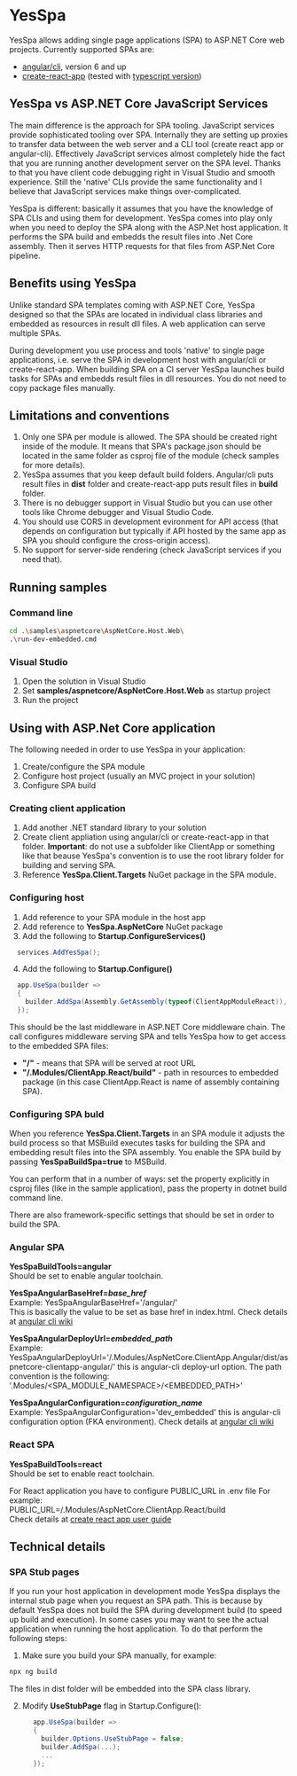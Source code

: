 # YesSpa

YesSpa allows adding single page applications (SPA) to ASP.NET Core web projects. Currently supported SPAs are:
- [angular/cli](https://cli.angular.io/), version 6 and up
- [create-react-app](https://github.com/facebook/create-react-app) (tested with [typescript version](https://github.com/wmonk/create-react-app-typescript))

## YesSpa vs ASP.NET Core JavaScript Services

The main difference is the approach for SPA tooling. JavaScript services provide sophisticated tooling over SPA. Internally they are setting up proxies to transfer data between the web server and a CLI tool (create react app or angular-cli). Effectively JavaScript services almost completely hide the fact that you are running another development server on the SPA level. Thanks to that you have client code debugging right in Visual Studio and smooth experience. Still the 'native' CLIs provide the same functionality and I believe that JavaScript services make things over-complicated. 

YesSpa is different: basically it assumes that you have the knowledge of SPA CLIs and using them for development. YesSpa comes into play only when you need to deploy the SPA along with the ASP.Net host application. It performs the SPA build and embedds the result files into .Net Core assembly. Then it serves HTTP requests for that files from ASP.Net Core pipeline.

## Benefits using YesSpa

Unlike standard SPA templates coming with ASP.NET Core, YesSpa designed so that the SPAs are located in individual class libraries and embedded as resources in result dll files. A web application can serve multiple SPAs.

During  development you use process and tools 'native' to single page applications, i.e. serve the SPA in development host with angular/cli or create-react-app. When building SPA on a CI server YesSpa launches build tasks for SPAs and embedds result files in dll resources. You do not need to copy package files manually.

## Limitations and conventions

1. Only one SPA per module is allowed. The SPA should be created right inside of the module. It means that SPA's package.json should be located in the same folder as csproj file of the module (check samples for more details).
2. YesSpa assumes that you keep default build folders. Angular/cli puts result files in **dist** folder and create-react-app puts result files in **build** folder.
3. There is no debugger support in Visual Studio but you can use other tools like Chrome debugger and Visual Studio Code.
4. You should use CORS in development evironment for API access (that depends on configuration but typically if API hosted by the same app as SPA you should configure the cross-origin access).
5. No support for server-side rendering (check JavaScript services if you need that).

## Running samples

### Command line
```bash
cd .\samples\aspnetcore\AspNetCore.Host.Web\
.\run-dev-embedded.cmd
```

### Visual Studio
1. Open the solution in Visual Studio
2. Set **samples/aspnetcore/AspNetCore.Host.Web** as startup project
3. Run the project

## Using with ASP.Net Core application

The following needed in order to use YesSpa in your application:
1. Create/configure the SPA module
2. Configure host project (usually an MVC project in your solution)
3. Configure SPA build

### Creating client application
1. Add another .NET standard library to your solution
2. Create client appliation using angular/cli or create-react-app in that folder. **Important**: do not use a subfolder like ClientApp or something like that beause YesSpa's convention is to use the root library folder for building and serving SPA.
3. Reference **YesSpa.Client.Targets** NuGet package in the SPA module.

### Configuring host
1. Add reference to your SPA module in the host app
2. Add reference to **YesSpa.AspNetCore** NuGet package
3. Add the following to **Startup.ConfigureServices()**

```csharp
  services.AddYesSpa();
```
4. Add the following to **Startup.Configure()**
```csharp
  app.UseSpa(builder =>
  {
    builder.AddSpa(Assembly.GetAssembly(typeof(ClientAppModuleReact)), "/", "/.Modules/ClientApp.React/build");
  });
```
This should be the last middleware in ASP.NET Core middleware chain.
The call configures middleware serving SPA and tells YesSpa how to get access to the embedded SPA files:
* **"/"** - means that SPA will be served at root URL
* **"/.Modules/ClientApp.React/build"** - path in resources to embedded package (in this case ClientApp.React is name of assembly containing SPA).

### Configuring SPA buld

When you reference **YesSpa.Client.Targets** in an SPA module it adjusts the build process so that MSBuild executes tasks for building the SPA and embedding result files into the SPA assembly. You enable the SPA build by passing **YesSpaBuildSpa=true** to MSBuild.

You can perform that in a number of ways: set the property explicitly in csproj files (like in the sample application), pass the property in dotnet build command line.

There are also framework-specific settings that should be set in order to build the SPA.

### Angular SPA

**YesSpaBuildTools=angular**  
Should be set to enable angular toolchain.

**YesSpaAngularBaseHref=_base_href_**  
Example: YesSpaAngularBaseHref='/angular/'  
This is basically the value to be set as base href in index.html.
Check details at [angular cli wiki](https://github.com/angular/angular-cli/wiki/build#base-tag-handling-in-indexhtml)

**YesSpaAngularDeployUrl=_embedded_path_**  
Example: YesSpaAngularDeployUrl='/.Modules/AspNetCore.ClientApp.Angular/dist/aspnetcore-clientapp-angular/'
this is angular-cli deploy-url option.
The path convention is the following: '.Modules/<SPA_MODULE_NAMESPACE>/<EMBEDDED_PATH>'

**YesSpaAngularConfiguration=_configuration_name_**  
Example: YesSpaAngularConfiguration='dev_embedded'
this is angular-cli configuration option (FKA environment).
Check details at [angular cli wiki](https://github.com/angular/angular-cli/wiki/build)

### React SPA

**YesSpaBuildTools=react**  
Should be set to enable react toolchain.

For React application you have to configure PUBLIC_URL in .env file
For example:  
PUBLIC_URL=/.Modules/AspNetCore.ClientApp.React/build  
Check details at [create react app user guide](https://github.com/facebook/create-react-app/blob/master/packages/react-scripts/template/README.md#advanced-configuration)

## Technical details

### SPA Stub pages

If you run your host application in development mode YesSpa displays the internal
stub page when you request an SPA path. This is because by default YesSpa does not
build the SPA during development build (to speed up build and execution). In some cases
you may want to see the actual application when running the host application.
To do that perform the following steps:

1. Make sure you build your SPA manually, for example:
```bash
npx ng build
```
The files in dist folder will be embedded into the SPA class library.

2. Modify **UseStubPage** flag in Startup.Configure():
```csharp
      app.UseSpa(builder =>
      {
        builder.Options.UseStubPage = false;
        builder.AddSpa(...);
        ...
      });
```
